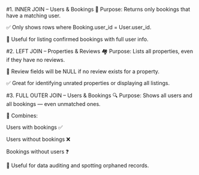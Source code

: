 #1. INNER JOIN – Users & Bookings
🎯 Purpose: Returns only bookings that have a matching user.

✅ Only shows rows where Booking.user_id = User.user_id.

👤 Useful for listing confirmed bookings with full user info.

#2. LEFT JOIN – Properties & Reviews
🏘️ Purpose: Lists all properties, even if they have no reviews.

💬 Review fields will be NULL if no review exists for a property.

✅ Great for identifying unrated properties or displaying all listings.

#3. FULL OUTER JOIN – Users & Bookings
🔍 Purpose: Shows all users and all bookings — even unmatched ones.

🧩 Combines:

Users with bookings ✅

Users without bookings ❌

Bookings without users ❓

🔧 Useful for data auditing and spotting orphaned records.



